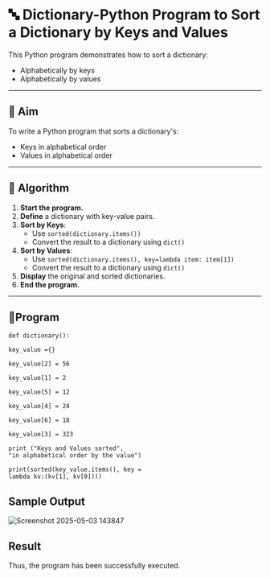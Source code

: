 # 🔤 Dictionary-Python Program to Sort a Dictionary by Keys and Values

This Python program demonstrates how to sort a dictionary:
- Alphabetically by keys
- Alphabetically by values

---

## 🎯 Aim

To write a Python program that sorts a dictionary's:
- Keys in alphabetical order
- Values in alphabetical order

---

## 🧠 Algorithm

1. **Start the program.**
2. **Define** a dictionary with key-value pairs.
3. **Sort by Keys**:
   - Use `sorted(dictionary.items())`
   - Convert the result to a dictionary using `dict()`
4. **Sort by Values**:
   - Use `sorted(dictionary.items(), key=lambda item: item[1])`
   - Convert the result to a dictionary using `dict()`
5. **Display** the original and sorted dictionaries.
6. **End the program.**

---

## 🧪Program
```
def dictionary(): 

key_value ={}    

key_value[2] = 56    

key_value[1] = 2 

key_value[5] = 12 

key_value[4] = 24 

key_value[6] = 18   

key_value[3] = 323 

print ("Keys and Values sorted", 
"in alphabetical order by the value") 

print(sorted(key_value.items(), key = 
lambda kv:(kv[1], kv[0])))
```
## Sample Output
![Screenshot 2025-05-03 143847](https://github.com/user-attachments/assets/60f9d953-4528-4af0-ad2d-da18fce497b9)

## Result
Thus, the program has been successfully executed. 

